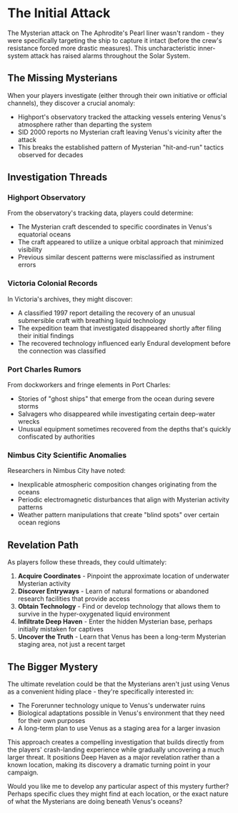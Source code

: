 # The Initial Attack

The Mysterian attack on The Aphrodite's Pearl liner wasn't random - they were specifically targeting the ship to capture it intact (before the crew's resistance forced more drastic measures). This uncharacteristic inner-system attack has raised alarms throughout the Solar System.

## The Missing Mysterians

When your players investigate (either through their own initiative or official channels), they discover a crucial anomaly:

* Highport's observatory tracked the attacking vessels entering Venus's atmosphere rather than departing the system
* SID 2000 reports no Mysterian craft leaving Venus's vicinity after the attack
* This breaks the established pattern of Mysterian "hit-and-run" tactics observed for decades

## Investigation Threads

### Highport Observatory

From the observatory's tracking data, players could determine:

* The Mysterian craft descended to specific coordinates in Venus's equatorial oceans
* The craft appeared to utilize a unique orbital approach that minimized visibility
* Previous similar descent patterns were misclassified as instrument errors

### Victoria Colonial Records

In Victoria's archives, they might discover:

* A classified 1997 report detailing the recovery of an unusual submersible craft with breathing liquid technology
* The expedition team that investigated disappeared shortly after filing their initial findings
* The recovered technology influenced early Endural development before the connection was classified

### Port Charles Rumors

From dockworkers and fringe elements in Port Charles:

* Stories of "ghost ships" that emerge from the ocean during severe storms
* Salvagers who disappeared while investigating certain deep-water wrecks
* Unusual equipment sometimes recovered from the depths that's quickly confiscated by authorities

### Nimbus City Scientific Anomalies

Researchers in Nimbus City have noted:

* Inexplicable atmospheric composition changes originating from the oceans
* Periodic electromagnetic disturbances that align with Mysterian activity patterns
* Weather pattern manipulations that create "blind spots" over certain ocean regions

## Revelation Path

As players follow these threads, they could ultimately:

1. **Acquire Coordinates** - Pinpoint the approximate location of underwater Mysterian activity
2. **Discover Entryways** - Learn of natural formations or abandoned research facilities that provide access
3. **Obtain Technology** - Find or develop technology that allows them to survive in the hyper-oxygenated liquid environment
4. **Infiltrate Deep Haven** - Enter the hidden Mysterian base, perhaps initially mistaken for captives
5. **Uncover the Truth** - Learn that Venus has been a long-term Mysterian staging area, not just a recent target

## The Bigger Mystery

The ultimate revelation could be that the Mysterians aren't just using Venus as a convenient hiding place - they're specifically interested in:

* The Forerunner technology unique to Venus's underwater ruins
* Biological adaptations possible in Venus's environment that they need for their own purposes
* A long-term plan to use Venus as a staging area for a larger invasion

This approach creates a compelling investigation that builds directly from the players' crash-landing experience while gradually uncovering a much larger threat. It positions Deep Haven as a major revelation rather than a known location, making its discovery a dramatic turning point in your campaign.

Would you like me to develop any particular aspect of this mystery further? Perhaps specific clues they might find at each location, or the exact nature of what the Mysterians are doing beneath Venus's oceans?
